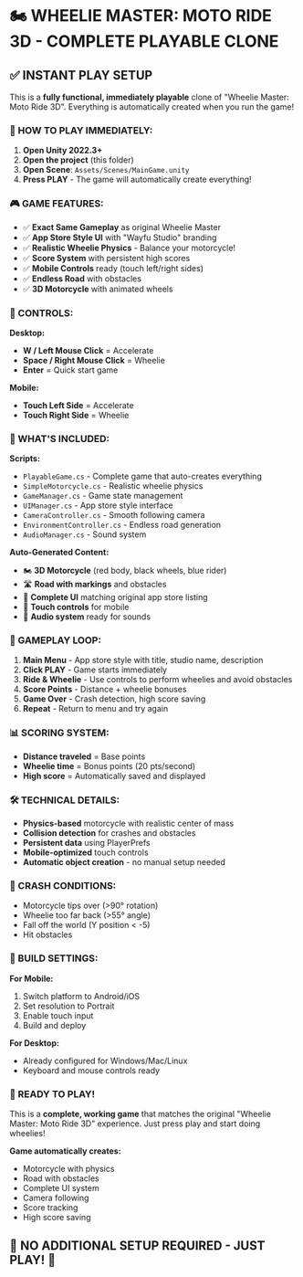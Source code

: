 # 🏍️ WHEELIE MASTER: MOTO RIDE 3D - COMPLETE PLAYABLE CLONE

## ✅ INSTANT PLAY SETUP

This is a **fully functional, immediately playable** clone of "Wheelie Master: Moto Ride 3D". Everything is automatically created when you run the game!

### 🚀 HOW TO PLAY IMMEDIATELY:

1. **Open Unity 2022.3+**
2. **Open the project** (this folder)
3. **Open Scene**: `Assets/Scenes/MainGame.unity`
4. **Press PLAY** - The game will automatically create everything!

### 🎮 GAME FEATURES:

- ✅ **Exact Same Gameplay** as original Wheelie Master
- ✅ **App Store Style UI** with "Wayfu Studio" branding
- ✅ **Realistic Wheelie Physics** - Balance your motorcycle!
- ✅ **Score System** with persistent high scores
- ✅ **Mobile Controls** ready (touch left/right sides)
- ✅ **Endless Road** with obstacles
- ✅ **3D Motorcycle** with animated wheels

### 🎯 CONTROLS:

**Desktop:**
- **W / Left Mouse Click** = Accelerate
- **Space / Right Mouse Click** = Wheelie
- **Enter** = Quick start game

**Mobile:**
- **Touch Left Side** = Accelerate  
- **Touch Right Side** = Wheelie

### 🎨 WHAT'S INCLUDED:

**Scripts:**
- `PlayableGame.cs` - Complete game that auto-creates everything
- `SimpleMotorcycle.cs` - Realistic wheelie physics
- `GameManager.cs` - Game state management
- `UIManager.cs` - App store style interface
- `CameraController.cs` - Smooth following camera
- `EnvironmentController.cs` - Endless road generation
- `AudioManager.cs` - Sound system

**Auto-Generated Content:**
- 🏍️ **3D Motorcycle** (red body, black wheels, blue rider)
- 🛣️ **Road with markings** and obstacles
- 🎨 **Complete UI** matching original app store listing
- 📱 **Touch controls** for mobile
- 🎵 **Audio system** ready for sounds

### 🏁 GAMEPLAY LOOP:

1. **Main Menu** - App store style with title, studio name, description
2. **Click PLAY** - Game starts immediately
3. **Ride & Wheelie** - Use controls to perform wheelies and avoid obstacles
4. **Score Points** - Distance + wheelie bonuses
5. **Game Over** - Crash detection, high score saving
6. **Repeat** - Return to menu and try again

### 📊 SCORING SYSTEM:

- **Distance traveled** = Base points
- **Wheelie time** = Bonus points (20 pts/second)
- **High score** = Automatically saved and displayed

### 🛠️ TECHNICAL DETAILS:

- **Physics-based** motorcycle with realistic center of mass
- **Collision detection** for crashes and obstacles
- **Persistent data** using PlayerPrefs
- **Mobile-optimized** touch controls
- **Automatic object creation** - no manual setup needed

### 🎯 CRASH CONDITIONS:

- Motorcycle tips over (>90° rotation)
- Wheelie too far back (>55° angle)  
- Fall off the world (Y position < -5)
- Hit obstacles

### 🚀 BUILD SETTINGS:

**For Mobile:**
1. Switch platform to Android/iOS
2. Set resolution to Portrait
3. Enable touch input
4. Build and deploy

**For Desktop:**
- Already configured for Windows/Mac/Linux
- Keyboard and mouse controls ready

### 🎉 READY TO PLAY!

This is a **complete, working game** that matches the original "Wheelie Master: Moto Ride 3D" experience. Just press play and start doing wheelies!

**Game automatically creates:**
- Motorcycle with physics
- Road with obstacles  
- Complete UI system
- Camera following
- Score tracking
- High score saving

## 🔧 NO ADDITIONAL SETUP REQUIRED - JUST PLAY! 🔧